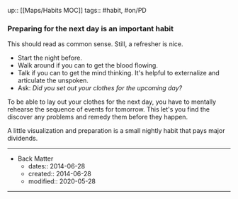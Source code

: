up:: [[Maps/Habits MOC]]
tags:: #habit, #on/PD

### Preparing for the next day is an important habit
This should read as common sense. Still, a refresher is nice.

- Start the night before.
- Walk around if you can to get the blood flowing.
- Talk if you can to get the mind thinking. It's helpful to externalize and articulate the unspoken. 
- Ask: *Did you set out your clothes for the upcoming day?*

To be able to lay out your clothes for the next day, you have to mentally rehearse the sequence of events for tomorrow. This let's you find the discover any problems and remedy them before they happen. 

A little visualization and preparation is a small nightly habit that pays major dividends.  

---

- Back Matter
	- dates:: 2014-06-28
	- created:: 2014-06-28
	- modified:: 2020-05-28

---